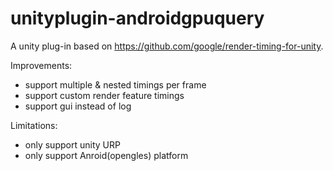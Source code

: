 # unityplugin-androidgpuquery
A unity plug-in based on https://github.com/google/render-timing-for-unity. 

Improvements:

* support multiple & nested timings per frame
* support custom render feature timings
* support gui instead of log

Limitations:

* only support unity URP
* only support Anroid(opengles) platform


